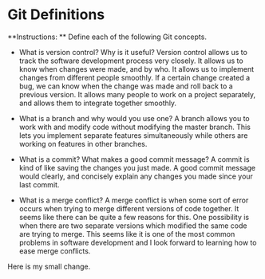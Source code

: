# Git Definitions

**Instructions: ** Define each of the following Git concepts.

* What is version control?  Why is it useful?
Version control allows us to track the software development process very closely. It allows us to know when changes were made, and by who. It allows us to implement changes from different people smoothly. If a certain change created a bug, we can know when the change was made and roll back to a previous version. It allows many people to work on a project separately, and allows them to integrate together smoothly.

* What is a branch and why would you use one?
A branch allows you to work with and modify code without modifying the master branch. This lets you implement separate features simultaneously while others are working on features in other branches.

* What is a commit? What makes a good commit message?
A commit is kind of like saving the changes you just made. A good commit message would clearly, and concisely explain any changes you made since your last commit.

* What is a merge conflict?
A merge conflict is when some sort of error occurs when trying to merge different versions of code together. It seems like there can be quite a few reasons for this. One possibility is when there are two separate versions which modified the same code are trying to merge. This seems like it is one of the most common problems in software development and I look forward to learning how to ease merge conflicts.

Here is my small change.